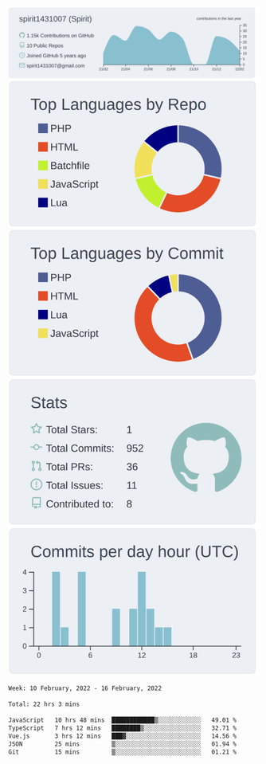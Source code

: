 [![](https://raw.githubusercontent.com/spirit1431007/spirit1431007/master/profile-summary-card-output/nord_bright/0-profile-details.svg)](https://git.io/spiritx)
[![](https://raw.githubusercontent.com/spirit1431007/spirit1431007/master/profile-summary-card-output/nord_bright/1-repos-per-language.svg)](https://git.io/spiritx) [![](https://raw.githubusercontent.com/spirit1431007/spirit1431007/master/profile-summary-card-output/nord_bright/2-most-commit-language.svg)](https://git.io/spiritx)
[![](https://raw.githubusercontent.com/spirit1431007/spirit1431007/master/profile-summary-card-output/nord_bright/3-stats.svg)](https://git.io/spiritx) [![](https://raw.githubusercontent.com/spirit1431007/spirit1431007/master/profile-summary-card-output/nord_bright/4-productive-time.svg)](https://git.io/spiritx)

<!--START_SECTION:waka-->
```text
Week: 10 February, 2022 - 16 February, 2022

Total: 22 hrs 3 mins

JavaScript   10 hrs 48 mins  ████████████▒░░░░░░░░░░░░   49.01 % 
TypeScript   7 hrs 12 mins   ████████▒░░░░░░░░░░░░░░░░   32.71 % 
Vue.js       3 hrs 12 mins   ███▓░░░░░░░░░░░░░░░░░░░░░   14.56 % 
JSON         25 mins         ▒░░░░░░░░░░░░░░░░░░░░░░░░   01.94 % 
Git          15 mins         ▒░░░░░░░░░░░░░░░░░░░░░░░░   01.21 % 
```
<!--END_SECTION:waka-->
